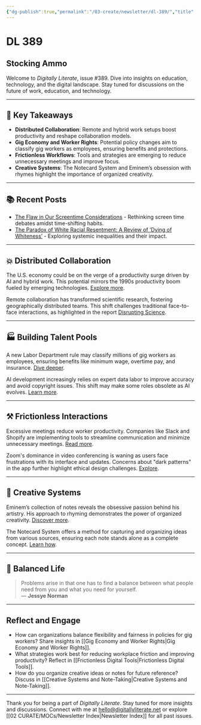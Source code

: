 ```yaml
---
{"dg-publish":true,"permalink":"/03-create/newsletter/dl-389/","title":"Stocking Ammo","tags":["distributed-collaboration","gig-economy","ai-data-labor","productivity","digital-tools"]}
---
```



# DL 389

## Stocking Ammo

Welcome to _Digitally Literate_, issue #389. Dive into insights on education, technology, and the digital landscape. Stay tuned for discussions on the future of work, education, and technology.

---

## 🔖 Key Takeaways
- **Distributed Collaboration**: Remote and hybrid work setups boost productivity and reshape collaboration models.
- **Gig Economy and Worker Rights**: Potential policy changes aim to classify gig workers as employees, ensuring benefits and protections.
- **Frictionless Workflows**: Tools and strategies are emerging to reduce unnecessary meetings and improve focus.
- **Creative Systems**: The Notecard System and Eminem’s obsession with rhymes highlight the importance of organized creativity.

---

## 📚 Recent Posts
- [The Flaw in Our Screentime Considerations](https://wiobyrne.com/the-flaw-in-our-screentime-considerations/) - Rethinking screen time debates amidst time-shifting habits.
- [The Paradox of White Racial Resentment: A Review of ‘Dying of Whiteness’](https://wiobyrne.com/dying-of-whiteness/) - Exploring systemic inequalities and their impact.

---

## 💥 Distributed Collaboration

The U.S. economy could be on the verge of a productivity surge driven by AI and hybrid work. This potential mirrors the 1990s productivity boom fueled by emerging technologies. [Explore more](https://archive.ph/4465Q).

Remote collaboration has transformed scientific research, fostering geographically distributed teams. This shift challenges traditional face-to-face interactions, as highlighted in the report [Disrupting Science](https://www.oxfordmartin.ox.ac.uk/downloads/academic/Disrupting-Science-Upload-2022-4.pdf).

---

## 🏭 Building Talent Pools

A new Labor Department rule may classify millions of gig workers as employees, ensuring benefits like minimum wage, overtime pay, and insurance. [Dive deeper](https://archive.ph/zQegH).

AI development increasingly relies on expert data labor to improve accuracy and avoid copyright issues. This shift may make some roles obsolete as AI evolves. [Learn more](https://www.wired.com/story/remotasks-ai-expert-data-labor/).

---

## ⚒️ Frictionless Interactions

Excessive meetings reduce worker productivity. Companies like Slack and Shopify are implementing tools to streamline communication and minimize unnecessary meetings. [Read more](https://www.bloomberg.com/news/articles/2023-12-05/meetings-shouldn-t-be-more-than-two-hours-of-your-work-day-survey-finds).

Zoom's dominance in video conferencing is waning as users face frustrations with its interface and updates. Concerns about "dark patterns" in the app further highlight ethical design challenges. [Explore](https://www.forbes.com/sites/rogerdooley/2024-02-23/has-zoom-abandoned-its-frictionless-mission/?sh=4623c7006cec).

---

## 📝 Creative Systems

Eminem’s collection of notes reveals the obsessive passion behind his artistry. His approach to rhyming demonstrates the power of organized creativity. [Discover more](https://jillianhess.substack.com/p/eminems-boxes-of-notes).

The Notecard System offers a method for capturing and organizing ideas from various sources, ensuring each note stands alone as a complete concept. [Learn how](https://billyoppenheimer.com/notecard-system/).

---

## 🛟 Balanced Life

> Problems arise in that one has to find a balance between what people need from you and what you need for yourself.  
> — **Jessye Norman**

---

## Reflect and Engage
- How can organizations balance flexibility and fairness in policies for gig workers? Share insights in [[Gig Economy and Worker Rights\|Gig Economy and Worker Rights]].
- What strategies work best for reducing workplace friction and improving productivity? Reflect in [[Frictionless Digital Tools\|Frictionless Digital Tools]].
- How do you organize creative ideas or notes for future reference? Discuss in [[Creative Systems and Note-Taking\|Creative Systems and Note-Taking]].

---

Thank you for being a part of _Digitally Literate_. Stay tuned for more insights and discussions. Connect with me at hello@digitallyliterate.net or explore [[02 CURATE/MOCs/Newsletter Index\|Newsletter Index]] for all past issues.
